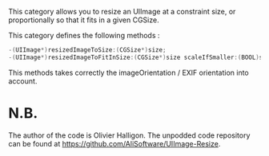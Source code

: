 This category allows you to resize an UIImage at a constraint size, or proportionally so that it fits in a given CGSize.

This category defines the following methods :

``` objective-c
-(UIImage*)resizedImageToSize:(CGSize*)size;
-(UIImage*)resizedImageToFitInSize:(CGSize*)size scaleIfSmaller:(BOOL)scale;
```

This methods takes correctly the imageOrientation / EXIF orientation into account.

# N.B.

The author of the code is Olivier Halligon. The unpodded code repository can be found at https://github.com/AliSoftware/UIImage-Resize.